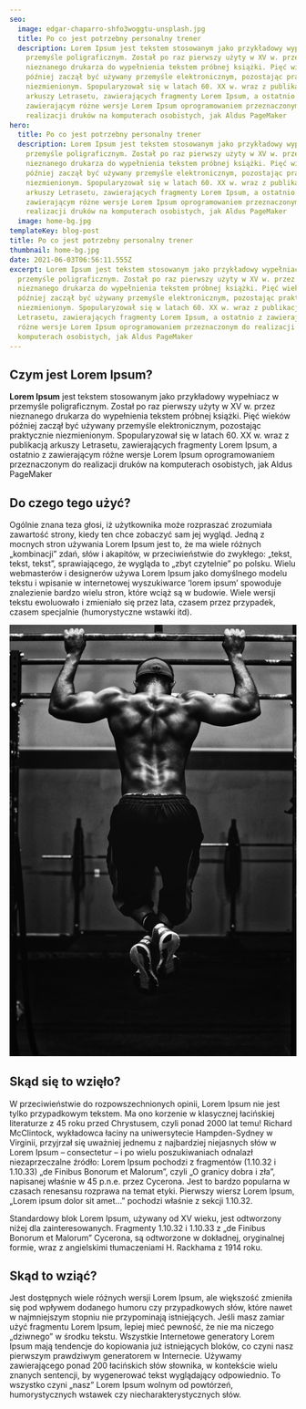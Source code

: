 ```yaml
---
seo:
  image: edgar-chaparro-shfo3woggtu-unsplash.jpg
  title: Po co jest potrzebny personalny trener
  description: Lorem Ipsum jest tekstem stosowanym jako przykładowy wypełniacz w
    przemyśle poligraficznym. Został po raz pierwszy użyty w XV w. przez
    nieznanego drukarza do wypełnienia tekstem próbnej książki. Pięć wieków
    później zaczął być używany przemyśle elektronicznym, pozostając praktycznie
    niezmienionym. Spopularyzował się w latach 60. XX w. wraz z publikacją
    arkuszy Letrasetu, zawierających fragmenty Lorem Ipsum, a ostatnio z
    zawierającym różne wersje Lorem Ipsum oprogramowaniem przeznaczonym do
    realizacji druków na komputerach osobistych, jak Aldus PageMaker
hero:
  title: Po co jest potrzebny personalny trener
  description: Lorem Ipsum jest tekstem stosowanym jako przykładowy wypełniacz w
    przemyśle poligraficznym. Został po raz pierwszy użyty w XV w. przez
    nieznanego drukarza do wypełnienia tekstem próbnej książki. Pięć wieków
    później zaczął być używany przemyśle elektronicznym, pozostając praktycznie
    niezmienionym. Spopularyzował się w latach 60. XX w. wraz z publikacją
    arkuszy Letrasetu, zawierających fragmenty Lorem Ipsum, a ostatnio z
    zawierającym różne wersje Lorem Ipsum oprogramowaniem przeznaczonym do
    realizacji druków na komputerach osobistych, jak Aldus PageMaker
  image: home-bg.jpg
templateKey: blog-post
title: Po co jest potrzebny personalny trener
thumbnail: home-bg.jpg
date: 2021-06-03T06:56:11.555Z
excerpt: Lorem Ipsum jest tekstem stosowanym jako przykładowy wypełniacz w
  przemyśle poligraficznym. Został po raz pierwszy użyty w XV w. przez
  nieznanego drukarza do wypełnienia tekstem próbnej książki. Pięć wieków
  później zaczął być używany przemyśle elektronicznym, pozostając praktycznie
  niezmienionym. Spopularyzował się w latach 60. XX w. wraz z publikacją arkuszy
  Letrasetu, zawierających fragmenty Lorem Ipsum, a ostatnio z zawierającym
  różne wersje Lorem Ipsum oprogramowaniem przeznaczonym do realizacji druków na
  komputerach osobistych, jak Aldus PageMaker
---
```

## Czym jest Lorem Ipsum?

**Lorem Ipsum** jest tekstem stosowanym jako przykładowy wypełniacz w przemyśle poligraficznym. Został po raz pierwszy użyty w XV w. przez nieznanego drukarza do wypełnienia tekstem próbnej książki. Pięć wieków później zaczął być używany przemyśle elektronicznym, pozostając praktycznie niezmienionym. Spopularyzował się w latach 60. XX w. wraz z publikacją arkuszy Letrasetu, zawierających fragmenty Lorem Ipsum, a ostatnio z zawierającym różne wersje Lorem Ipsum oprogramowaniem przeznaczonym do realizacji druków na komputerach osobistych, jak Aldus PageMaker

## Do czego tego użyć?

Ogólnie znana teza głosi, iż użytkownika może rozpraszać zrozumiała zawartość strony, kiedy ten chce zobaczyć sam jej wygląd. Jedną z mocnych stron używania Lorem Ipsum jest to, że ma wiele różnych „kombinacji” zdań, słów i akapitów, w przeciwieństwie do zwykłego: „tekst, tekst, tekst”, sprawiającego, że wygląda to „zbyt czytelnie” po polsku. Wielu webmasterów i designerów używa Lorem Ipsum jako domyślnego modelu tekstu i wpisanie w internetowej wyszukiwarce ‘lorem ipsum’ spowoduje znalezienie bardzo wielu stron, które wciąż są w budowie. Wiele wersji tekstu ewoluowało i zmieniało się przez lata, czasem przez przypadek, czasem specjalnie (humorystyczne wstawki itd).

![Trener](edgar-chaparro-shfo3woggtu-unsplash.jpg "trener")

## Skąd się to wzięło?

W przeciwieństwie do rozpowszechnionych opinii, Lorem Ipsum nie jest tylko przypadkowym tekstem. Ma ono korzenie w klasycznej łacińskiej literaturze z 45 roku przed Chrystusem, czyli ponad 2000 lat temu! Richard McClintock, wykładowca łaciny na uniwersytecie Hampden-Sydney w Virginii, przyjrzał się uważniej jednemu z najbardziej niejasnych słów w Lorem Ipsum – consectetur – i po wielu poszukiwaniach odnalazł niezaprzeczalne źródło: Lorem Ipsum pochodzi z fragmentów (1.10.32 i 1.10.33) „de Finibus Bonorum et Malorum”, czyli „O granicy dobra i zła”, napisanej właśnie w 45 p.n.e. przez Cycerona. Jest to bardzo popularna w czasach renesansu rozprawa na temat etyki. Pierwszy wiersz Lorem Ipsum, „Lorem ipsum dolor sit amet...” pochodzi właśnie z sekcji 1.10.32.

Standardowy blok Lorem Ipsum, używany od XV wieku, jest odtworzony niżej dla zainteresowanych. Fragmenty 1.10.32 i 1.10.33 z „de Finibus Bonorum et Malorum” Cycerona, są odtworzone w dokładnej, oryginalnej formie, wraz z angielskimi tłumaczeniami H. Rackhama z 1914 roku.

## Skąd to wziąć?

Jest dostępnych wiele różnych wersji Lorem Ipsum, ale większość zmieniła się pod wpływem dodanego humoru czy przypadkowych słów, które nawet w najmniejszym stopniu nie przypominają istniejących. Jeśli masz zamiar użyć fragmentu Lorem Ipsum, lepiej mieć pewność, że nie ma niczego „dziwnego” w środku tekstu. Wszystkie Internetowe generatory Lorem Ipsum mają tendencje do kopiowania już istniejących bloków, co czyni nasz pierwszym prawdziwym generatorem w Internecie. Używamy zawierającego ponad 200 łacińskich słów słownika, w kontekście wielu znanych sentencji, by wygenerować tekst wyglądający odpowiednio. To wszystko czyni „nasz” Lorem Ipsum wolnym od powtórzeń, humorystycznych wstawek czy niecharakterystycznych słów.
